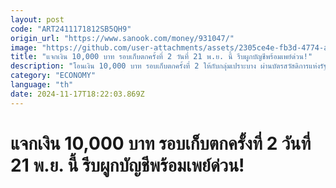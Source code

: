 ```yaml
---
layout: post
code: "ART2411171812SB5QH9"
origin_url: "https://www.sanook.com/money/931047/"
image: "https://github.com/user-attachments/assets/2305ce4e-fb3d-4774-a610-323915ff6659"
title: "แจกเงิน 10,000 บาท รอบเก็บตกครั้งที่ 2 วันที่ 21 พ.ย. นี้ รีบผูกบัญชีพร้อมเพย์ด่วน!"
description: "โอนเงิน 10,000 บาท รอบเก็บตกครั้งที่ 2 ให้กับกลุ่มเปราะบาง ผ่านบัตรสวัสดิการแห่งรัฐ บัตรคนจน และผู้พิการ กระทรวงการคลัง เตรียมโอนซ้ำวันที่ 21 พ.ย. 67 แนะผูกบัญชีพร้อมเพย์ภายในวันนี้ (18 พ.ย. 67)"
category: "ECONOMY"
language: "th"
date: 2024-11-17T18:22:03.869Z
---
```


# แจกเงิน 10,000 บาท รอบเก็บตกครั้งที่ 2 วันที่ 21 พ.ย. นี้ รีบผูกบัญชีพร้อมเพย์ด่วน!